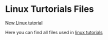 # Linux Turtorials Files

[New Linux tutorial](https://newtutorials.org/linux)

Here you can find all files used in [linux tutorials](https://newtutorials.org/linux) 
